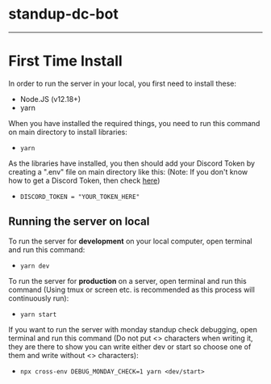 # standup-dc-bot

---

# First Time Install

In order to run the server in your local, you first need to install these:

-   Node.JS (v12.18+)
-   yarn

When you have installed the required things, you need to run this command on main directory to install libraries:

-   `yarn`

As the libraries have installed, you then should add your Discord Token by creating a ".env" file on main directory like this:
(Note: If you don't know how to get a Discord Token, then check [here](https://github.com/msteknoadam/standup-dc-bot/blob/master/GETTING_DISCORD_TOKEN.md))

-   `DISCORD_TOKEN = "YOUR_TOKEN_HERE"`

## Running the server on local

To run the server for **development** on your local computer, open terminal and run this command:

-   `yarn dev`

To run the server for **production** on a server, open terminal and run this command (Using tmux or screen etc. is recommended as this process will continuously run):

-   `yarn start`

If you want to run the server with monday standup check debugging, open terminal and run this command (Do not put <> characters when writing it, they are there to show you can write either dev or start so choose one of them and write without <> characters):

-   `npx cross-env DEBUG_MONDAY_CHECK=1 yarn <dev/start>`
